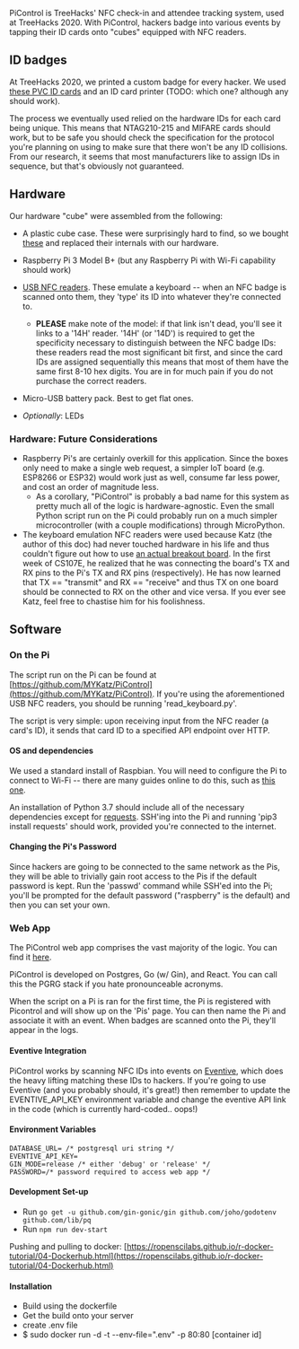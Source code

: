 PiControl is TreeHacks' NFC check-in and attendee tracking system, used at TreeHacks 2020. With PiControl, hackers badge into various events by tapping their ID cards onto "cubes" equipped with NFC readers.

## ID badges

At TreeHacks 2020, we printed a custom badge for every hacker. We used [these PVC ID cards](https://store.gototags.com/nfc-pvc-badge-vertical) and an ID card printer (TODO: which one? although any should work).

The process we eventually used relied on the hardware IDs for each card being unique. This means that NTAG210-215 and MIFARE cards should work, but to be safe you should check the specification for the protocol you're planning on using to make sure that there won't be any ID collisions. From our research, it seems that most manufacturers like to assign IDs in sequence, but that's obviously not guaranteed.

## Hardware

Our hardware "cube" were assembled from the following:

- A plastic cube case. These were surprisingly hard to find, so we bought [these](https://www.amazon.com/Mr-Go-Rechargeable-Soothing-Decorative-Nightstand/dp/B01E7685IG/ref=sr_1_2?dchild=1&keywords=Mr.%2BGO%2Blight%2Bcube&qid=1592967810&sr=8-2&th=1) and replaced their internals with our hardware.

- Raspberry Pi 3 Model B+ (but any Raspberry Pi with Wi-Fi capability should work)

- [USB NFC readers](https://www.amazon.com/gp/product/B07Q5KXM6J/ref=ppx_yo_dt_b_asin_title_o06_s00?ie=UTF8&psc=1). These emulate a keyboard -- when an NFC badge is scanned onto them, they 'type' its ID into whatever they're connected to.
  - **PLEASE** make note of the model: if that link isn't dead, you'll see it links to a '14H' reader. '14H' (or '14D') is required to get the specificity necessary to distinguish between the NFC badge IDs: these readers read the most significant bit first, and since the card IDs are assigned sequentially this means that most of them have the same first 8-10 hex digits. You are in for much pain if you do not purchase the correct readers.
- Micro-USB battery pack. Best to get flat ones.
- *Optionally*: LEDs

### Hardware: Future Considerations

- Raspberry Pi's are certainly overkill for this application. Since the boxes only need to make a single web request, a simpler IoT board (e.g. ESP8266 or ESP32) would work just as well, consume far less power, and cost an order of magnitude less.
  - As a corollary, "PiControl" is probably a bad name for this system as pretty much all of the logic is hardware-agnostic. Even the small Python script run on the Pi could probably run on a much simpler microcontroller (with a couple modifications) through MicroPython.
- The keyboard emulation NFC readers were used because Katz (the author of this doc) had never touched hardware in his life and thus couldn't figure out how to use [an actual breakout board](https://www.adafruit.com/product/364). In the first week of CS107E, he realized that he was connecting the board's TX and RX pins to the Pi's TX and RX pins (respectively). He has now learned that TX == "transmit" and RX == "receive" and thus TX on one board should be connected to RX on the other and vice versa. If you ever see Katz, feel free to chastise him for his foolishness.

## Software

### On the Pi

The script run on the Pi can be found at [https://github.com/MYKatz/PiControl](https://github.com/MYKatz/PiControl). If you're using the aforementioned USB NFC readers, you should be running 'read_keyboard.py'.

The script is very simple: upon receiving input from the NFC reader (a card's ID), it sends that card ID to a specified API endpoint over HTTP.

#### OS and dependencies

We used a standard install of Raspbian. You will need to configure the Pi to connect to Wi-Fi -- there are many guides online to do this, such as [this one](https://raspberrypihq.com/how-to-connect-your-raspberry-pi-to-wifi/).

An installation of Python 3.7 should include all of the necessary dependencies except for [requests](https://requests.readthedocs.io/en/master/). SSH'ing into the Pi and running 'pip3 install requests' should work, provided you're connected to the internet.

#### Changing the Pi's Password

Since hackers are going to be connected to the same network as the Pis, they will be able to trivially gain root access to the Pis if the default password is kept. Run the 'passwd' command while SSH'ed into the Pi; you'll be prompted for the default password ("raspberry" is the default) and then you can set your own.

### Web App

The PiControl web app comprises the vast majority of the logic. You can find it [here](https://github.com/treehacks/picontrol).

PiControl is developed on Postgres, Go (w/ Gin), and React. You can call this the PGRG stack if you hate pronounceable acronyms.

When the script on a Pi is ran for the first time, the Pi is registered with Picontrol and will show up on the 'Pis' page. You can then name the Pi and associate it with an event. When badges are scanned onto the Pi, they'll appear in the logs.

#### Eventive Integration

PiControl works by scanning NFC IDs into events on [Eventive](https://eventive.org/), which does the heavy lifting matching these IDs to hackers. If you're going to use Eventive (and you probably should, it's great!) then remember to update the EVENTIVE_API_KEY environment variable and change the eventive API link in the code (which is currently hard-coded.. oops!)

#### Environment Variables

```
DATABASE_URL= /* postgresql uri string */
EVENTIVE_API_KEY=
GIN_MODE=release /* either 'debug' or 'release' */
PASSWORD=/* password required to access web app */

```

#### Development Set-up

- Run `go get -u github.com/gin-gonic/gin github.com/joho/godotenv github.com/lib/pq`
- Run `npm run dev-start`

Pushing and pulling to docker: [https://ropenscilabs.github.io/r-docker-tutorial/04-Dockerhub.html](https://ropenscilabs.github.io/r-docker-tutorial/04-Dockerhub.html)

#### Installation

- Build using the dockerfile
- Get the build onto your server
- create .env file
- $ sudo docker run -d -t --env-file=".env" -p 80:80 [container id]
